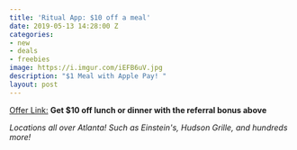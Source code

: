 ```yaml
---
title: 'Ritual App: $10 off a meal'
date: 2019-05-13 14:28:00 Z
categories:
- new
- deals
- freebies
image: https://i.imgur.com/iEFB6uV.jpg
description: "$1 Meal with Apple Pay! "
layout: post
---
```


[Offer Link:](https://invite.ritual.co/JENNIFER14911) **Get $10 off lunch or dinner with the referral bonus above**

*Locations all over Atlanta! Such as Einstein's, Hudson Grille, and hundreds more!*